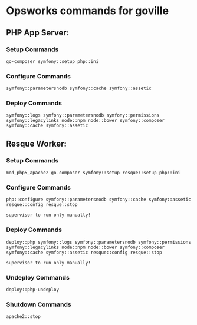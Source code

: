 # Opsworks commands for goville

## PHP App Server:

### Setup Commands

    go-composer symfony::setup php::ini

### Configure Commands

	symfony::parametersnodb symfony::cache symfony::assetic
    
### Deploy Commands

	symfony::logs symfony::parametersnodb symfony::permissions symfony::legacylinks node::npm node::bower symfony::composer symfony::cache symfony::assetic

## Resque Worker:

### Setup Commands

	mod_php5_apache2 go-composer symfony::setup resque::setup php::ini
    
### Configure Commands

	php::configure symfony::parametersnodb symfony::cache symfony::assetic resque::config resque::stop

	supervisor to run only manually!
    
### Deploy Commands

	deploy::php symfony::logs symfony::parametersnodb symfony::permissions symfony::legacylinks node::npm node::bower symfony::composer symfony::cache symfony::assetic resque::config resque::stop

	supervisor to run only manually!

### Undeploy Commands

	deploy::php-undeploy

### Shutdown Commands
	
	apache2::stop
